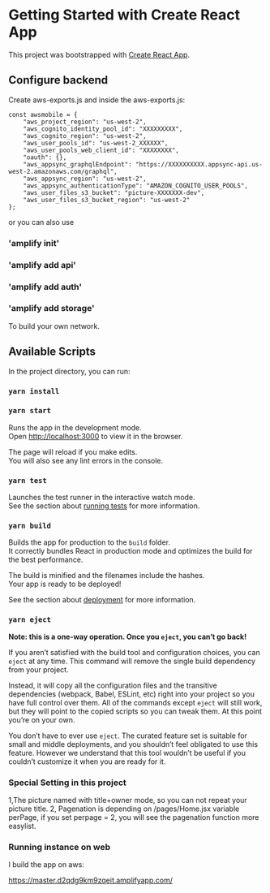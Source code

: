 # Getting Started with Create React App



This project was bootstrapped with [Create React App](https://github.com/facebook/create-react-app).

## Configure backend

Create aws-exports.js and inside the aws-exports.js:

```
const awsmobile = {
    "aws_project_region": "us-west-2",
    "aws_cognito_identity_pool_id": "XXXXXXXXX",
    "aws_cognito_region": "us-west-2",
    "aws_user_pools_id": "us-west-2_XXXXXX",
    "aws_user_pools_web_client_id": "XXXXXXXX",
    "oauth": {},
    "aws_appsync_graphqlEndpoint": "https://XXXXXXXXXX.appsync-api.us-west-2.amazonaws.com/graphql",
    "aws_appsync_region": "us-west-2",
    "aws_appsync_authenticationType": "AMAZON_COGNITO_USER_POOLS",
    "aws_user_files_s3_bucket": "picture-XXXXXXX-dev",
    "aws_user_files_s3_bucket_region": "us-west-2"
};
```
or you can also use

### 'amplify init'
### 'amplify add api'
### 'amplify add auth'
### 'amplify add storage'

To build your own network.



## Available Scripts

In the project directory, you can run:


### `yarn install`

### `yarn start`

Runs the app in the development mode.\
Open [http://localhost:3000](http://localhost:3000) to view it in the browser.

The page will reload if you make edits.\
You will also see any lint errors in the console.

### `yarn test`

Launches the test runner in the interactive watch mode.\
See the section about [running tests](https://facebook.github.io/create-react-app/docs/running-tests) for more information.

### `yarn build`

Builds the app for production to the `build` folder.\
It correctly bundles React in production mode and optimizes the build for the best performance.

The build is minified and the filenames include the hashes.\
Your app is ready to be deployed!

See the section about [deployment](https://facebook.github.io/create-react-app/docs/deployment) for more information.

### `yarn eject`

**Note: this is a one-way operation. Once you `eject`, you can’t go back!**

If you aren’t satisfied with the build tool and configuration choices, you can `eject` at any time. This command will remove the single build dependency from your project.

Instead, it will copy all the configuration files and the transitive dependencies (webpack, Babel, ESLint, etc) right into your project so you have full control over them. All of the commands except `eject` will still work, but they will point to the copied scripts so you can tweak them. At this point you’re on your own.

You don’t have to ever use `eject`. The curated feature set is suitable for small and middle deployments, and you shouldn’t feel obligated to use this feature. However we understand that this tool wouldn’t be useful if you couldn’t customize it when you are ready for it.

### Special Setting in this project

1,The picture named with title+owner mode, so you can not repeat your picture title. 
2, Pagenation is depending on  /pages/Home.jsx variable perPage, if you set perpage = 2, you will see the pagenation function more easylist.


### Running instance on web

I build the app on aws:

https://master.d2qdg9km9zqeit.amplifyapp.com/